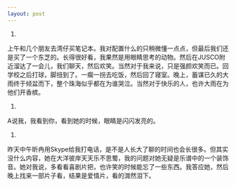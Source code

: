 ```yaml
---
layout: post
---
```

  1. 

上午和几个朋友去湾仔买笔记本。我对配置什么的只稍微懂一点点，但最后我们还是买了一个东芝的。长得很好看，我果然是用眼睛思考的动物。然后在JUSCO附近溜达了一会儿，我们聊天，然后欢笑。当然对于我来说，只是强颜欢笑而已。回学校之后打球，脚扭到了。一瘸一拐去吃饭，然后回了寝室。晚上，蓄谋已久的大雨终于倾盆而下，整个珠海似乎都在为谁哭泣。当然对于快乐的人，也许大雨在为他们开香槟。

  1. 

A说我，我看到你，看到她的时候，眼睛是闪闪发亮的。

  1. 

昨天中午昕冉用Skype给我打电话，是不是人长大了聊的时间也会长很多。但其实没什么内容，她在大洋彼岸天天乐不思蜀，我的问题对她无疑是乐谱中的一个装饰音。她对我说，多看看喜剧片把，也许笑的时候能忘了一些东西。我答应她，然后晚上找来一部片子看，结果是爱情片，看的潸然泪下。